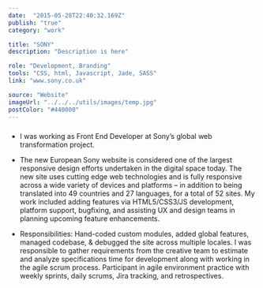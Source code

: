 ```yaml
---
date:  "2015-05-28T22:40:32.169Z"
publish: "true" 
category: "work"

title: "SONY"
description: "Description is here"

role: "Development, Branding"
tools: "CSS, html, Javascript, Jade, SASS" 
link: "www.sony.co.uk"  

source: "Website"
imageUrl: "../../../utils/images/temp.jpg"
postColor: "#440000"
---
```


### 

- I was working as Front End Developer at Sony’s global web transformation project.

- The new European Sony website is considered one of the largest responsive design efforts undertaken in the digital space today. The new site uses cutting edge web technologies and is fully responsive across a wide variety of devices and platforms – in addition to being translated into 49 countries and 27 languages, for a total of 52 sites. My work included adding features via HTML5/CSS3/JS development, platform support, bugfixing, and assisting UX and design teams in planning upcoming feature enhancements.

- Responsibilities: Hand-coded custom modules, added global features, managed codebase, & debugged the site across multiple locales. I was responsible to gather requirements from the  creative team to estimate and analyze specifications time for development along with working in the agile scrum process. Participant in agile environment practice with weekly sprints, daily scrums, Jira tracking, and retrospectives.